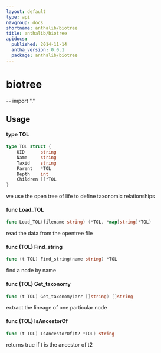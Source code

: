 ```yaml
---
layout: default
type: api
navgroup: docs
shortname: anthalib/biotree
title: anthalib/biotree
apidocs:
  published: 2014-11-14
  antha_version: 0.0.1
  package: anthalib/biotree
---
```

# biotree
--
    import "."


## Usage

#### type TOL

```go
type TOL struct {
	UID      string
	Name     string
	Taxid    string
	Parent   *TOL
	Depth    int
	Children []*TOL
}
```

we use the open tree of life to define taxonomic relationships

#### func  Load_TOL

```go
func Load_TOL(filename string) (*TOL, *map[string]*TOL)
```
read the data from the opentree file

#### func (TOL) Find_string

```go
func (t TOL) Find_string(name string) *TOL
```
find a node by name

#### func (TOL) Get_taxonomy

```go
func (t TOL) Get_taxonomy(arr []string) []string
```
extract the lineage of one particular node

#### func (TOL) IsAncestorOf

```go
func (t TOL) IsAncestorOf(t2 *TOL) string
```
returns true if t is the ancestor of t2
